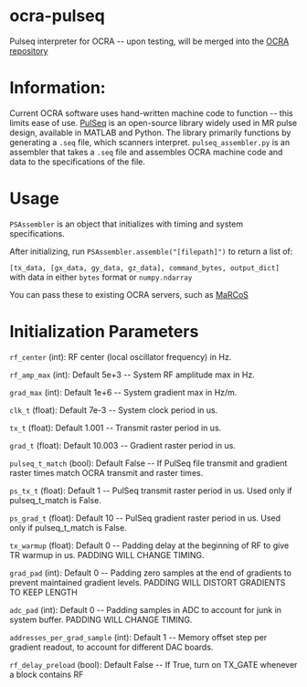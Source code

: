 # ocra-pulseq
Pulseq interpreter for OCRA -- upon testing, will be merged into the [OCRA repository](https://github.com/OpenMRI/ocra)

# Information:
Current OCRA software uses hand-written machine code to function -- this limits ease of use. [PulSeq](https://pulseq.github.io/) is an open-source library widely used in MR pulse design, available in MATLAB and Python. The library primarily functions by generating a `.seq` file, which scanners interpret. `pulseq_assembler.py` is an assembler that takes a `.seq` file and assembles OCRA machine code and data to the specifications of the file. 

# Usage
`PSAssembler` is an object that initializes with timing and system specifications.

After initializing, run `PSAssembler.assemble("[filepath]")` to return a list of:

`[tx_data, [gx_data, gy_data, gz_data], command_bytes, output_dict]` with data in either `bytes` format or `numpy.ndarray`

You can pass these to existing OCRA servers, such as [MaRCoS](https://github.com/vnegnev/marcos_extras/wiki/setting_marcos_up)

# Initialization Parameters

`rf_center` (int): RF center (local oscillator frequency) in Hz.

`rf_amp_max` (int): Default 5e+3 -- System RF amplitude max in Hz.

`grad_max` (int): Default 1e+6 -- System gradient max in Hz/m.

`clk_t` (float): Default 7e-3 -- System clock period in us.

`tx_t` (float): Default 1.001 -- Transmit raster period in us.

`grad_t` (float): Default 10.003 -- Gradient raster period in us.

`pulseq_t_match` (bool): Default False -- If PulSeq file transmit and gradient raster times match OCRA transmit and raster times.

`ps_tx_t` (float): Default 1 -- PulSeq transmit raster period in us. Used only if pulseq_t_match is False.

`ps_grad_t` (float): Default 10 -- PulSeq gradient raster period in us. Used only if pulseq_t_match is False.

`tx_warmup` (float): Default 0 -- Padding delay at the beginning of RF to give TR warmup in us. PADDING WILL CHANGE TIMING.

`grad_pad` (int): Default 0 -- Padding zero samples at the end of gradients to prevent maintained gradient levels. PADDING WILL DISTORT GRADIENTS TO KEEP LENGTH

`adc_pad` (int): Default 0 -- Padding samples in ADC to account for junk in system buffer. PADDING WILL CHANGE TIMING.

`addresses_per_grad_sample` (int): Default 1 -- Memory offset step per gradient readout, to account for different DAC boards.

`rf_delay_preload` (bool): Default False -- If True, turn on TX_GATE whenever a block contains RF

